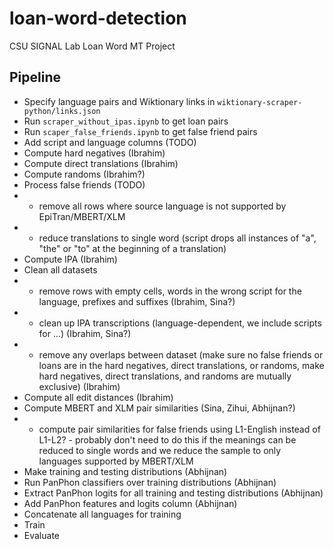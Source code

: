 # loan-word-detection
CSU SIGNAL Lab Loan Word MT Project

## Pipeline
* Specify language pairs and Wiktionary links in `wiktionary-scraper-python/links.json`
* Run `scraper_without_ipas.ipynb` to get loan pairs
* Run `scaper_false_friends.ipynb` to get false friend pairs
* Add script and language columns (TODO)
* Compute hard negatives (Ibrahim)
* Compute direct translations (Ibrahim)
* Compute randoms (Ibrahim?)
* Process false friends (TODO)
* * remove all rows where source language is not supported by EpiTran/MBERT/XLM
* * reduce translations to single word (script drops all instances of "a", "the" or "to" at the beginning of a translation)
* Compute IPA (Ibrahim)
* Clean all datasets
* * remove rows with empty cells, words in the wrong script for the language, prefixes and suffixes (Ibrahim, Sina?)
* * clean up IPA transcriptions (language-dependent, we include scripts for ...) (Ibrahim, Sina?)
* * remove any overlaps between dataset (make sure no false friends or loans are in the hard negatives, direct translations, or randoms, make hard negatives, direct translations, and randoms are mutually exclusive) (Ibrahim)
* Compute all edit distances (Ibrahim)
* Compute MBERT and XLM pair similarities (Sina, Zihui, Abhijnan?)
* * compute pair similarities for false friends using L1-English instead of L1-L2? - probably don't need to do this if the meanings can be reduced to single words and we reduce the sample to only languages supported by MBERT/XLM
* Make training and testing distributions (Abhijnan)
* Run PanPhon classifiers over training distributions (Abhijnan)
* Extract PanPhon logits for all training and testing distributions (Abhijnan)
* Add PanPhon features and logits column (Abhijnan)
* Concatenate all languages for training
* Train
* Evaluate
